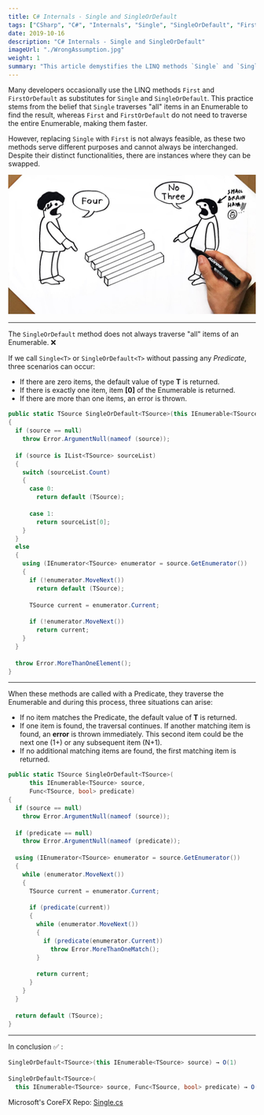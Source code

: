 ```yaml
---
title: C# Internals - Single and SingleOrDefault
tags: ["CSharp", "C#", "Internals", "Single", "SingleOrDefault", "First", "FirstOrDefault"]
date: 2019-10-16
description: "C# Internals - Single and SingleOrDefault"
imageUrl: "./WrongAssumption.jpg"
weight: 1
summary: "This article demystifies the LINQ methods `Single` and `SingleOrDefault` in C#, addressing the misconception that they always traverse an entire `Enumerable`. It explains the actual behavior of these methods, both with and without a predicate, contrasting them with `First` and `FirstOrDefault`. The article clarifies that `SingleOrDefault` efficiently handles different scenarios, such as returning a default value, the only item, or throwing an error when multiple items exist. It emphasizes the operational differences and efficiency **O(1)** without predicate and **O(N)** with predicate of these methods, offering valuable insights for C# developers seeking to optimize their code."
---
```


Many developers occasionally use the LINQ methods `First` and `FirstOrDefault` as substitutes for `Single` and `SingleOrDefault`. This practice stems from the belief that `Single` traverses "all" items in an Enumerable to find the result, whereas `First` and `FirstOrDefault` do not need to traverse the entire Enumerable, making them faster.

However, replacing `Single` with `First` is not always feasible, as these two methods serve different purposes and cannot always be interchanged. Despite their distinct functionalities, there are instances where they can be swapped.

<img src="./WrongAssumption.jpg" alt="WrongAssumption" style="margin:auto;">

---
The `SingleOrDefault` method does not always traverse "all" items of an Enumerable. ❌

If we call `Single<T>` or `SingleOrDefault<T>` without passing any *Predicate*, three scenarios can occur:

 - If there are zero items, the default value of type **T** is returned.
 - If there is exactly one item, item **[0]** of the Enumerable is returned.
 - If there are more than one items, an error is thrown.

```csharp
public static TSource SingleOrDefault<TSource>(this IEnumerable<TSource> source)
{
  if (source == null)
    throw Error.ArgumentNull(nameof (source));
    
  if (source is IList<TSource> sourceList)
  {
    switch (sourceList.Count)
    {
      case 0:
        return default (TSource);
        
      case 1:
        return sourceList[0];
    }
  }
  else
  {
    using (IEnumerator<TSource> enumerator = source.GetEnumerator())
    {
      if (!enumerator.MoveNext())
        return default (TSource);
        
      TSource current = enumerator.Current;
      
      if (!enumerator.MoveNext())
        return current;
    }
  }
  
  throw Error.MoreThanOneElement();
}
```

---

When these methods are called with a Predicate, they traverse the Enumerable and during this process, three situations can arise:

- If no item matches the Predicate, the default value of **T** is returned.
- If one item is found, the traversal continues. If another matching item is found, an **error** is thrown immediately. This second item could be the next one (1+) or any subsequent item (N+1).
- If no additional matching items are found, the first matching item is returned.

```csharp
public static TSource SingleOrDefault<TSource>(
      this IEnumerable<TSource> source,
      Func<TSource, bool> predicate)
{
  if (source == null)
    throw Error.ArgumentNull(nameof (source));
    
  if (predicate == null)
    throw Error.ArgumentNull(nameof (predicate));
    
  using (IEnumerator<TSource> enumerator = source.GetEnumerator())
  {
    while (enumerator.MoveNext())
    {
      TSource current = enumerator.Current;
      
      if (predicate(current))
      {
        while (enumerator.MoveNext())
        {
          if (predicate(enumerator.Current))
            throw Error.MoreThanOneMatch();
        }
        
        return current;
      }
    }
  }
  
  return default (TSource);
}
```

---

In conclusion ✅ :

```csharp
SingleOrDefault<TSource>(this IEnumerable<TSource> source) → O(1)
    
SingleOrDefault<TSource>(
  this IEnumerable<TSource> source, Func<TSource, bool> predicate) → O(N)
```

Microsoft's CoreFX Repo: [Single.cs](https://github.com/dotnet/corefx/blob/master/src/System.Linq/src/System/Linq/Single.cs)